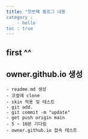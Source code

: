 ```yaml
---
title: "첫번째 블로그 내용
category :
    - hello
toc : true
---
```


## first ^^

## owner.github.io 생성

    - readme.md 생성
    - 코컬에 clone
    - skin 적용 및 테스트
    - git add.
    - git commit -m "update"
    - get push origin main
    - 5 ~ 10분 기다림
    - owner.github.io 접속 테스트